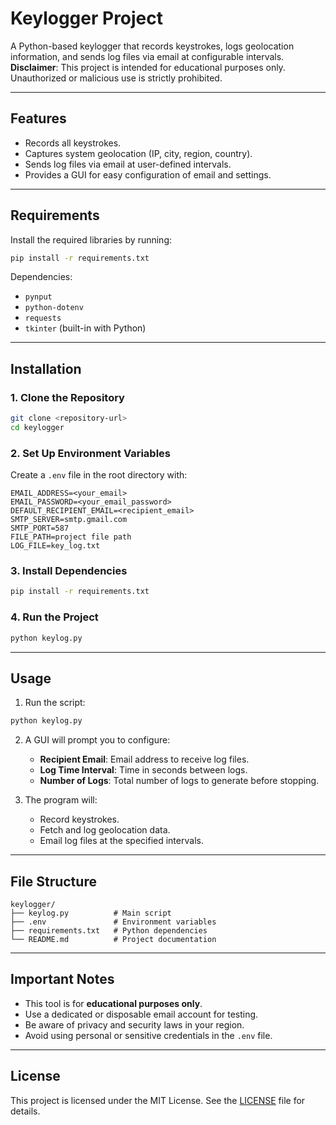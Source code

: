 # Keylogger Project

A Python-based keylogger that records keystrokes, logs geolocation information, and sends log files via email at configurable intervals.  
**Disclaimer**: This project is intended for educational purposes only. Unauthorized or malicious use is strictly prohibited.

---

## Features

- Records all keystrokes.
- Captures system geolocation (IP, city, region, country).
- Sends log files via email at user-defined intervals.
- Provides a GUI for easy configuration of email and settings.

---

## Requirements

Install the required libraries by running:
```bash
pip install -r requirements.txt
```

Dependencies:
- `pynput`
- `python-dotenv`
- `requests`
- `tkinter` (built-in with Python)

---

## Installation

### 1. Clone the Repository
```bash
git clone <repository-url>
cd keylogger
```

### 2. Set Up Environment Variables
Create a `.env` file in the root directory with:
```plaintext
EMAIL_ADDRESS=<your_email>
EMAIL_PASSWORD=<your_email_password>
DEFAULT_RECIPIENT_EMAIL=<recipient_email>
SMTP_SERVER=smtp.gmail.com
SMTP_PORT=587
FILE_PATH=project file path
LOG_FILE=key_log.txt
```

### 3. Install Dependencies
```bash
pip install -r requirements.txt
```

### 4. Run the Project
```bash
python keylog.py
```

---

## Usage

1. Run the script:
```bash
python keylog.py
```

2. A GUI will prompt you to configure:
   - **Recipient Email**: Email address to receive log files.
   - **Log Time Interval**: Time in seconds between logs.
   - **Number of Logs**: Total number of logs to generate before stopping.

3. The program will:
   - Record keystrokes.
   - Fetch and log geolocation data.
   - Email log files at the specified intervals.

---

## File Structure

```plaintext
keylogger/
├── keylog.py          # Main script
├── .env               # Environment variables
├── requirements.txt   # Python dependencies
└── README.md          # Project documentation
```

---

## Important Notes

- This tool is for **educational purposes only**.
- Use a dedicated or disposable email account for testing.
- Be aware of privacy and security laws in your region.
- Avoid using personal or sensitive credentials in the `.env` file.

---

## License

This project is licensed under the MIT License. See the [LICENSE](LICENSE) file for details.

